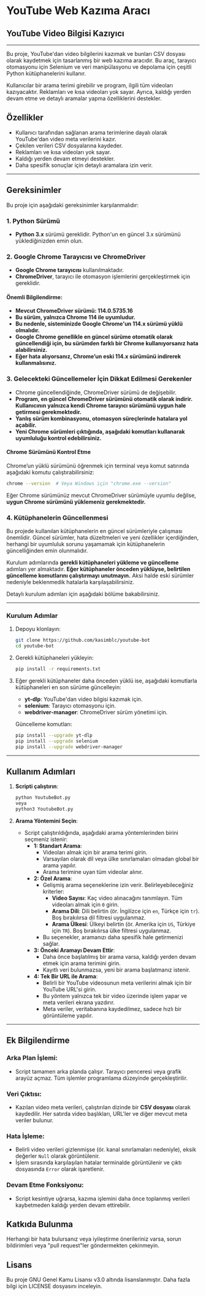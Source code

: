 # YouTube Web Kazıma Aracı
## YouTube Video Bilgisi Kazıyıcı

---

Bu proje, YouTube'dan video bilgilerini kazımak ve bunları CSV dosyası olarak kaydetmek için tasarlanmış bir web kazıma aracıdır. Bu araç, tarayıcı otomasyonu için Selenium ve veri manipülasyonu ve depolama için çeşitli Python kütüphanelerini kullanır.

Kullanıcılar bir arama terimi girebilir ve program, ilgili tüm videoları kazıyacaktır. Reklamları ve kısa videoları yok sayar. Ayrıca, kaldığı yerden devam etme ve detaylı aramalar yapma özelliklerini destekler.

## Özellikler
- Kullanıcı tarafından sağlanan arama terimlerine dayalı olarak YouTube'dan video meta verilerini kazır.
- Çekilen verileri CSV dosyalarına kaydeder.
- Reklamları ve kısa videoları yok sayar.
- Kaldığı yerden devam etmeyi destekler.
- Daha spesifik sonuçlar için detaylı aramalara izin verir.

---

## Gereksinimler

Bu proje için aşağıdaki gereksinimler karşılanmalıdır:

### 1. Python Sürümü
- **Python 3.x** sürümü gereklidir. Python'un en güncel 3.x sürümünü yüklediğinizden emin olun.

### 2. Google Chrome Tarayıcısı ve ChromeDriver
- **Google Chrome tarayıcısı** kullanılmaktadır.
- **ChromeDriver**, tarayıcı ile otomasyon işlemlerini gerçekleştirmek için gereklidir.

#### Önemli Bilgilendirme:
- **Mevcut ChromeDriver sürümü: 114.0.5735.16**
- **Bu sürüm, yalnızca Chrome 114 ile uyumludur.**
- **Bu nedenle, sisteminizde Google Chrome'un 114.x sürümü yüklü olmalıdır.**
- **Google Chrome genellikle en güncel sürüme otomatik olarak güncellendiği için, bu sürümden farklı bir Chrome kullanıyorsanız hata alabilirsiniz.**
- **Eğer hata alıyorsanız, Chrome’un eski 114.x sürümünü indirerek kullanmalısınız.**

### 3. Gelecekteki Güncellemeler İçin Dikkat Edilmesi Gerekenler
- Chrome güncellendiğinde, ChromeDriver sürümü de değişebilir.
- **Program, en güncel ChromeDriver sürümünü otomatik olarak indirir. Kullanıcının yalnızca kendi Chrome tarayıcı sürümünü uygun hale getirmesi gerekmektedir.**
- **Yanlış sürüm kombinasyonu, otomasyon süreçlerinde hatalara yol açabilir.**
- **Yeni Chrome sürümleri çıktığında, aşağıdaki komutları kullanarak uyumluluğu kontrol edebilirsiniz.**

#### Chrome Sürümünü Kontrol Etme
Chrome’un yüklü sürümünü öğrenmek için terminal veya komut satırında aşağıdaki komutu çalıştırabilirsiniz:
```sh
chrome --version  # Veya Windows için "chrome.exe --version"
```

Eğer Chrome sürümünüz mevcut ChromeDriver sürümüyle uyumlu değilse, **uygun Chrome sürümünü yüklemeniz gerekmektedir.**

### 4. Kütüphanelerin Güncellenmesi
Bu projede kullanılan kütüphanelerin en güncel sürümleriyle çalışması önemlidir. Güncel sürümler, hata düzeltmeleri ve yeni özellikler içerdiğinden, herhangi bir uyumluluk sorunu yaşamamak için kütüphanelerin güncelliğinden emin olunmalıdır.

Kurulum adımlarında **gerekli kütüphaneleri yükleme ve güncelleme** adımları yer almaktadır. **Eğer kütüphaneler önceden yüklüyse, belirtilen güncelleme komutlarını çalıştırmayı unutmayın.** Aksi halde eski sürümler nedeniyle beklenmedik hatalarla karşılaşabilirsiniz.

Detaylı kurulum adımları için aşağıdaki bölüme bakabilirsiniz.

---

### Kurulum Adımlar
1. Depoyu klonlayın:
    ```sh
    git clone https://github.com/kasimblc/youtube-bot
    cd youtube-bot
    ```

2. Gerekli kütüphaneleri yükleyin:
    ```sh
    pip install -r requirements.txt
    ```
    
3. Eğer gerekli kütüphaneler daha önceden yüklü ise, aşağıdaki komutlarla kütüphaneleri en son sürüme güncelleyin:
    - **yt-dlp**: YouTube'dan video bilgisi kazımak için.
    - **selenium**: Tarayıcı otomasyonu için.
    - **webdriver-manager**: ChromeDriver sürüm yönetimi için.

    Güncelleme komutları:
    ```sh
    pip install --upgrade yt-dlp
    pip install --upgrade selenium
    pip install --upgrade webdriver-manager
    ```

---
    
## Kullanım Adımları
1. **Scripti çalıştırın**:
    ```sh
    python YoutubeBot.py
    veya
    python3 YoutubeBot.py
    ```

2. **Arama Yöntemini Seçin**:
   - Script çalıştırıldığında, aşağıdaki arama yöntemlerinden birini seçmeniz istenir:
     - **1: Standart Arama**:  
       - Videoları almak için bir arama terimi girin.  
       - Varsayılan olarak dil veya ülke sınırlamaları olmadan global bir arama yapılır.  
       - Arama terimine uyan tüm videolar alınır.  
     - **2: Özel Arama**:  
       - Gelişmiş arama seçeneklerine izin verir. Belirleyebileceğiniz kriterler:  
         - **Video Sayısı**: Kaç video alınacağını tanımlayın. Tüm videoları almak için `0` girin.  
         - **Arama Dili**: Dili belirtin (ör. İngilizce için `en`, Türkçe için `tr`). Boş bırakılırsa dil filtresi uygulanmaz.  
         - **Arama Ülkesi**: Ülkeyi belirtin (ör. Amerika için `US`, Türkiye için `TR`). Boş bırakılırsa ülke filtresi uygulanmaz.  
       - Bu seçenekler, aramanızı daha spesifik hale getirmenizi sağlar.  
     - **3: Önceki Aramayı Devam Ettir**:  
       - Daha önce başlatılmış bir arama varsa, kaldığı yerden devam etmek için arama terimini girin.  
       - Kayıtlı veri bulunmazsa, yeni bir arama başlatmanız istenir.  
     - **4: Tek Bir URL ile Arama**:  
       - Belirli bir YouTube videosunun meta verilerini almak için bir YouTube URL'si girin.  
       - Bu yöntem yalnızca tek bir video üzerinde işlem yapar ve meta verileri ekrana yazdırır.  
       - Meta veriler, veritabanına kaydedilmez, sadece hızlı bir görüntüleme yapılır.

---

## Ek Bilgilendirme
### Arka Plan İşlemi:
   - Script tamamen arka planda çalışır. Tarayıcı penceresi veya grafik arayüz açmaz. Tüm işlemler programlama düzeyinde gerçekleştirilir.

### Veri Çıktısı:
   - Kazılan video meta verileri, çalıştırılan dizinde bir **CSV dosyası** olarak kaydedilir. Her satırda video başlıkları, URL'ler ve diğer mevcut meta veriler bulunur.

### Hata İşleme:
   - Belirli video verileri gizlenmişse (ör. kanal sınırlamaları nedeniyle), eksik değerler `Null` olarak görüntülenir.  
   - İşlem sırasında karşılaşılan hatalar terminalde görüntülenir ve çıktı dosyasında `Error` olarak işaretlenir.

### Devam Etme Fonksiyonu:
   - Script kesintiye uğrarsa, kazıma işlemini daha önce toplanmış verileri kaybetmeden kaldığı yerden devam ettirebilir.

## Katkıda Bulunma
Herhangi bir hata bulursanız veya iyileştirme önerileriniz varsa, sorun bildirimleri veya "pull request"ler göndermekten çekinmeyin.

## Lisans
Bu proje GNU Genel Kamu Lisansı v3.0 altında lisanslanmıştır. Daha fazla bilgi için LICENSE dosyasını inceleyin.
